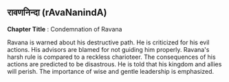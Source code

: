 ## रावणनिन्दा (rAvaNanindA)
**Chapter Title** : Condemnation of Ravana

Ravana is warned about his destructive path. He is criticized for his evil actions. His advisors are blamed for not guiding him properly. Ravana's harsh rule is compared to a reckless charioteer. The consequences of his actions are predicted to be disastrous. He is told that his kingdom and allies will perish. The importance of wise and gentle leadership is emphasized.